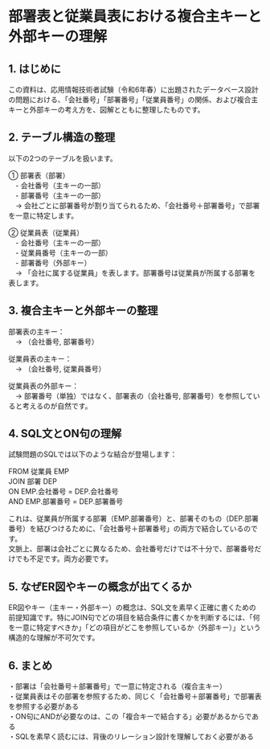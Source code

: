 # 部署表と従業員表における複合主キーと外部キーの理解

## 1. はじめに

この資料は、応用情報技術者試験（令和6年春）に出題されたデータベース設計の問題における、「会社番号」「部署番号」「従業員番号」の関係、および複合主キーと外部キーの考え方を、図解とともに整理したものです。

## 2. テーブル構造の整理

以下の2つのテーブルを扱います。

① 部署表（部署）  
　- 会社番号（主キーの一部）  
　- 部署番号（主キーの一部）  
　→ 会社ごとに部署番号が割り当てられるため、「会社番号＋部署番号」で部署を一意に特定します。  
  
② 従業員表（従業員）  
　- 会社番号（主キーの一部）  
　- 従業員番号（主キーの一部）  
　- 部署番号（外部キー）  
　→ 「会社に属する従業員」を表します。部署番号は従業員が所属する部署を表します。

## 3. 複合主キーと外部キーの整理

部署表の主キー：  
　→ （会社番号, 部署番号）  
  
従業員表の主キー：  
　→ （会社番号, 従業員番号）  
  
従業員表の外部キー：  
　→ 部署番号（単独）ではなく、部署表の（会社番号, 部署番号）を参照していると考えるのが自然です。

## 4. SQL文とON句の理解

試験問題のSQLでは以下のような結合が登場します：  
  
FROM 従業員 EMP  
JOIN 部署 DEP  
ON EMP.会社番号 = DEP.会社番号  
AND EMP.部署番号 = DEP.部署番号  
  
これは、従業員が所属する部署（EMP.部署番号）と、部署そのもの（DEP.部署番号）を結びつけるために、「会社番号＋部署番号」の両方で結合しているのです。  
文脈上、部署は会社ごとに異なるため、会社番号だけでは不十分で、部署番号だけでも不足です。両方必要です。

## 5. なぜER図やキーの概念が出てくるか

ER図やキー（主キー・外部キー）の概念は、SQL文を素早く正確に書くための前提知識です。特にJOIN句でどの項目を結合条件に書くかを判断するには、「何を一意に特定すべきか」「どの項目がどこを参照しているか（外部キー）」という構造的な理解が不可欠です。

## 6. まとめ

・部署は「会社番号＋部署番号」で一意に特定される（複合主キー）  
・従業員表はその部署を参照するため、同じく「会社番号＋部署番号」で部署表を参照する必要がある  
・ON句にANDが必要なのは、この「複合キーで結合する」必要があるからである  
・SQLを素早く読むには、背後のリレーション設計を理解しておく必要がある
